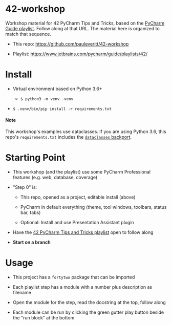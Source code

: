# 42-workshop

Workshop material for 42 PyCharm Tips and Tricks, based on the [PyCharm Guide playlist](https://www.jetbrains.com/pycharm/guide/playlists/42/). Follow along at that URL. The material here is organized to match that sequence.

- This repo: https://github.com/pauleveritt/42-workshop

- Playlist: https://www.jetbrains.com/pycharm/guide/playlists/42/

# Install

- Virtual environment based on Python 3.6+

    - `$ python3 -m venv .venv`

- `$ .venv/bin/pip install -r requirements.txt`

#### Note

This workshop's examples use dataclasses. If you are using Python 3.6, this repo's `requirements.txt` includes the [`dataclasses` backport](https://pypi.org/project/dataclasses/).

# Starting Point

- This workshop (and the playlist) use some PyCharm Professional features (e.g. web, database, coverage)

- "Step 0" is:

    - This repo, opened as a project, editable install (above)
    
    - PyCharm in default everything (theme, tool windows, toolbars, status bar, tabs)
    
    - Optional: Install and use Presentation Assistant plugin
    
- Have the [42 PyCharm Tips and Tricks playlist](https://www.jetbrains.com/pycharm/guide/playlists/42/) open to follow along

- **Start on a branch**

# Usage

- This project has a `fortytwo` package that can be imported

- Each playlist step has a module with a number plus description as filename

- Open the module for the step, read the docstring at the top, follow along

- Each module can be run by clicking the green gutter play button beside the "run block" at the bottom

